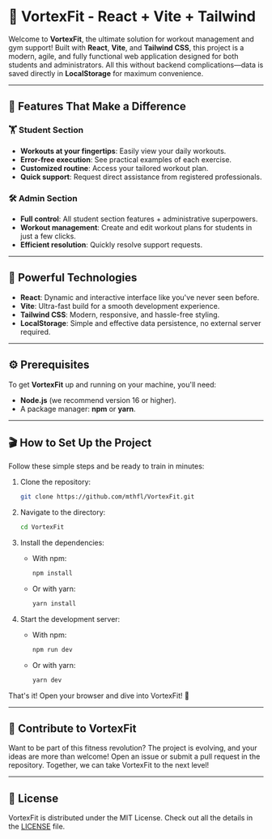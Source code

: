 # 🌟 **VortexFit - React + Vite + Tailwind**

Welcome to **VortexFit**, the ultimate solution for workout management and gym support! Built with **React**, **Vite**, and **Tailwind CSS**, this project is a modern, agile, and fully functional web application designed for both students and administrators. All this without backend complications—data is saved directly in **LocalStorage** for maximum convenience.

---

## 🚀 **Features That Make a Difference**

### 🏋️ **Student Section**  
- **Workouts at your fingertips**: Easily view your daily workouts.  
- **Error-free execution**: See practical examples of each exercise.  
- **Customized routine**: Access your tailored workout plan.  
- **Quick support**: Request direct assistance from registered professionals.  

### 🛠️ **Admin Section**  
- **Full control**: All student section features + administrative superpowers.  
- **Workout management**: Create and edit workout plans for students in just a few clicks.  
- **Efficient resolution**: Quickly resolve support requests.  

---

## 🧠 **Powerful Technologies**

- **React**: Dynamic and interactive interface like you've never seen before.  
- **Vite**: Ultra-fast build for a smooth development experience.  
- **Tailwind CSS**: Modern, responsive, and hassle-free styling.  
- **LocalStorage**: Simple and effective data persistence, no external server required.  

---

## ⚙️ **Prerequisites**

To get **VortexFit** up and running on your machine, you'll need:  
- **Node.js** (we recommend version 16 or higher).  
- A package manager: **npm** or **yarn**.  

---

## 🎬 **How to Set Up the Project**

Follow these simple steps and be ready to train in minutes:

1. Clone the repository:
    ```bash
    git clone https://github.com/mthfl/VortexFit.git
    ```

2. Navigate to the directory:
    ```bash
    cd VortexFit
    ```

3. Install the dependencies:
    - With npm:
        ```bash
        npm install
        ```
    - Or with yarn:
        ```bash
        yarn install
        ```

4. Start the development server:
    - With npm:
        ```bash
        npm run dev
        ```
    - Or with yarn:
        ```bash
        yarn dev
        ```

That's it! Open your browser and dive into VortexFit! 💪

---

## 🤝 **Contribute to VortexFit**

Want to be part of this fitness revolution? The project is evolving, and your ideas are more than welcome! Open an issue or submit a pull request in the repository. Together, we can take VortexFit to the next level!

---

## 📜 **License**

VortexFit is distributed under the MIT License. Check out all the details in the [LICENSE](LICENSE) file.
